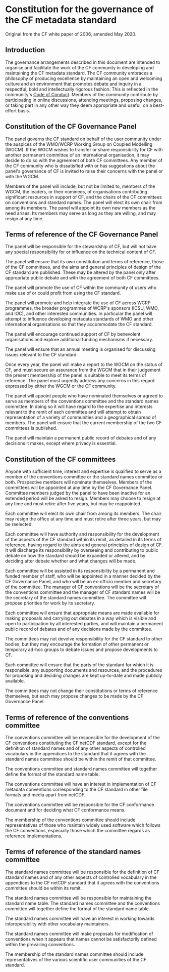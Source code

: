 # Constitution for the governance of the CF metadata standard

Original from the CF white paper of 2006, amended May 2020.

## Introduction

The governance arrangements described in this document are intended to organise and facilitate the work of the CF community in developing and maintaining the CF metadata standard.
The CF community embraces a philosophy of producing excellence by maintaining an open and welcoming culture and an environment that promotes debate and inquiry in a respectful, bold and intellectually rigorous fashion.
This is reflected in the community's [Code of Conduct](code-of-conduct).
Members of the community contribute by participating in online discussions, attending meetings, proposing changes, or taking part in any other way they deem appropriate and useful, on a best-effort basis.

## Constitution of the CF Governance Panel

The panel governs the CF standard on behalf of the user community under the auspices of the WMO/WCRP Working Group on Coupled Modelling (WGCM).
If the WGCM wishes to transfer or share responsibility for CF with another permanent committee of an international organisation, it may decide to do so with the agreement of both CF committees.
Any member of the CF community who is dissatisfied with or has suggestions about the panel's governance of CF is invited to raise their concerns with the panel or with the WGCM.

Members of the panel will include, but not be limited to, members of the WGCM, the leaders, or their nominees, of organisations contributing significant resources in support of CF, and the chairs of the CF committees on conventions and standard names.
The panel will elect its own chair from among its members.
The panel will appoint its own new members as the need arises.
Its members may serve as long as they are willing, and may resign at any time.

## Terms of reference of the CF Governance Panel

The panel will be responsible for the stewardship of CF, but will not have any special responsibility for or influence on the technical content of CF.

The panel will ensure that its own constitution and terms of reference, those of the CF committees, and the aims and general principles of design of the CF standard are published.
These may be altered by the panel only after appropriate public debate and with the agreement of both CF committees.

The panel will promote the use of CF within the community of users who make use of or could profit from using the CF standard.

The panel will promote and help integrate the use of CF across WCRP programmes, the broader programmes of WCRP's sponsors (ICSU, WMO, and IOC), and other interested communities.
In particular the panel will attempt to influence developing metadata standards of WMO and other international organisations so that they accommodate the CF standard.

The panel will encourage continued support of CF by benevolent organisations and explore additional funding mechanisms if necessary.

The panel will ensure that an annual meeting is organised for discussing issues relevant to the CF standard.

Once every year, the panel will make a report to the WGCM on the status of CF, and must secure an assurance from the WGCM that in their judgement the present membership of the panel is suitable to meet its terms of reference.
The panel must urgently address any concerns in this regard expressed by either the WGCM or the CF community.

The panel will appoint people who have nominated themselves or agreed to serve as members of the conventions committee and the standard names committee.
In doing so it will have regard to the expertise and interests relevant to the remit of each committee and will attempt to obtain representation of a variety of communities and a geographical spread of members.
The panel will ensure that the current membership of the two CF committees is published.

The panel will maintain a permanent public record of debates and of any decisions it makes, except where privacy is essential.

## Constitution of the CF committees

Anyone with sufficient time, interest and expertise is qualified to serve as a member of the conventions committee or the standard names committee or both.
Prospective members will nominate themselves.
Members of the committees will be appointed at any time by the CF Governance Panel.
Committee members judged by the panel to have been inactive for an extended period will be asked to resign.
Members may choose to resign at any time and must retire after five years, but may be reappointed.

Each committee will elect its own chair from among its members.
The chair may resign the office at any time and must retire after three years, but may be reelected.

Each committee will have authority and responsibility for the development of the aspects of the CF standard within its remit, as detailed in its terms of reference, having regard to the aims and general principles of design of CF.
It will discharge its responsibility by overseeing and contributing to public debate on how the standard should be expanded or altered, and by deciding after debate whether and what changes will be made.

Each committee will be assisted in its responsibility by a permanent and funded member of staff, who will be appointed in a manner decided by the CF Governance Panel, and who will be an ex-officio member and secretary of the committee.
The manager of CF conventions will be the secretary of the conventions committee and the manager of CF standard names will be the secretary of the standard names committee.
The committee will propose priorities for work by its secretary.

Each committee will ensure that appropriate means are made available for making proposals and carrying out debates in a way which is visible and open to participation by all interested parties, and will maintain a permanent public record of debates and of any decisions made by the committee.

The committees may not devolve responsibility for the CF standard to other bodies, but they may encourage the formation of other permanent or temporary ad-hoc groups to debate issues and propose developments to CF.

Each committee will ensure that the parts of the standard for which it is responsible, any supporting documents and resources, and the procedures for proposing and deciding changes are kept up-to-date and made publicly available.

The committees may not change their constitutions or terms of reference themselves, but each may propose changes to be made by the CF Governance Panel.

## Terms of reference of the conventions committee

The conventions committee will be responsible for the development of the CF conventions constituting the CF netCDF standard, except for the definition of standard names and of any other aspects of controlled vocabulary in the appendices to the standard that it agrees with the standard names committee should be within the remit of that committee.

The conventions committee and standard names committee will together define the format of the standard name table.

The conventions committee will have an interest in implementation of CF metadata conventions corresponding to the CF standard in other file formats and media apart from netCDF.

The conventions committee will be responsible for the CF conformance document and for deciding what CF conformance means.

The membership of the conventions committee should include representatives of those who maintain widely used software which follows the CF conventions, especially those which the committee regards as reference implementations.

## Terms of reference of the standard names committee

The standard names committee will be responsible for the definition of CF standard names and of any other aspects of controlled vocabulary in the appendices to the CF netCDF standard that it agrees with the conventions committee should be within its remit.

The standard names committee will be responsible for maintaining the standard name table.
The standard names committee and the conventions committee will together define the format of the standard name table.

The standard names committee will have an interest in working towards interoperability with other vocabulary maintainers.

The standard names committee will make proposals for modification of conventions when it appears that names cannot be satisfactorily defined within the prevailing conventions.

The membership of the standard names committee should include representatives of the various scientific user communities of the CF standard.

[code-of-conduct]: (https://github.com/cf-convention/cf-conventions/blob/master/CODE_OF_CONDUCT.md)
